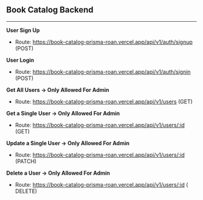 ## Book Catalog Backend

---

**User Sign Up**

- Route: https://book-catalog-prisma-roan.vercel.app/api/v1/auth/signup (POST)

**User Login**

- Route: https://book-catalog-prisma-roan.vercel.app/api/v1/auth/signin (POST)

**Get All Users → Only Allowed For Admin**

- Route: https://book-catalog-prisma-roan.vercel.app/api/v1/users (GET)

**Get a Single User → Only Allowed For Admin**

- Route: https://book-catalog-prisma-roan.vercel.app/api/v1/users/:id (GET)

**Update a Single User → Only Allowed For Admin**

- Route: https://book-catalog-prisma-roan.vercel.app/api/v1/users/:id (PATCH)

**Delete a User → Only Allowed For Admin**

- Route: https://book-catalog-prisma-roan.vercel.app/api/v1/users/:id ( DELETE)
